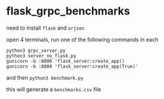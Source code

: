 # flask_grpc_benchmarks

need to install `flask` and `orjson` 

open 4 terminals, run one of the following commands in each 

```
python3 grpc_server.py 
python3 server_no_flask.py 
gunicorn -b :8000 'flask_server:create_app()
gunicorn -b :8004 'flask_server:create_app(True)'
```
and then `python3 benchmark.py` 

this will generate a `benchmarks.csv` file

